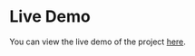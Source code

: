 # Live Demo
You can view the live demo of the project [here](https://romazinkevich.github.io/Order-Summary-Component/).


